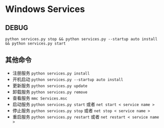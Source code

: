 # Windows Services

## DEBUG

`python services.py stop && python services.py --startup auto install && python services.py start`

## 其他命令

* 注册服务 `python services.py install`
* 开机启动 `python services.py --startup auto install`
* 更新服务 `python services.py update`
* 卸载服务 `python services.py remove`
* 查看服务 `mmc Services.msc`
* 启动服务 `python services.py start` 或者 `net start < service name >`
* 停止服务 `python services.py stop` 或者 `net stop < service name >`
* 重启服务 `python services.py restart` 或者 `net restart < service name >`
